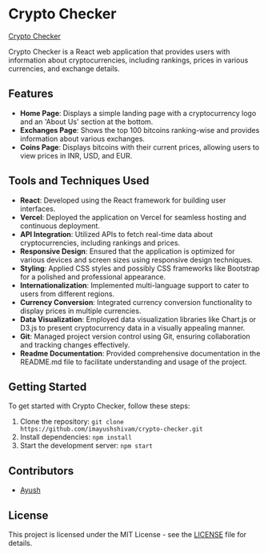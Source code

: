 # Crypto Checker

[Crypto Checker](https://crypto-checker-pink.vercel.app/)

Crypto Checker is a React web application that provides users with information about cryptocurrencies, including rankings, prices in various currencies, and exchange details.

## Features

- **Home Page**: Displays a simple landing page with a cryptocurrency logo and an 'About Us' section at the bottom.
- **Exchanges Page**: Shows the top 100 bitcoins ranking-wise and provides information about various exchanges.
- **Coins Page**: Displays bitcoins with their current prices, allowing users to view prices in INR, USD, and EUR.

## Tools and Techniques Used

- **React**: Developed using the React framework for building user interfaces.
- **Vercel**: Deployed the application on Vercel for seamless hosting and continuous deployment.
- **API Integration**: Utilized APIs to fetch real-time data about cryptocurrencies, including rankings and prices.
- **Responsive Design**: Ensured that the application is optimized for various devices and screen sizes using responsive design techniques.
- **Styling**: Applied CSS styles and possibly CSS frameworks like Bootstrap for a polished and professional appearance.
- **Internationalization**: Implemented multi-language support to cater to users from different regions.
- **Currency Conversion**: Integrated currency conversion functionality to display prices in multiple currencies.
- **Data Visualization**: Employed data visualization libraries like Chart.js or D3.js to present cryptocurrency data in a visually appealing manner.
- **Git**: Managed project version control using Git, ensuring collaboration and tracking changes effectively.
- **Readme Documentation**: Provided comprehensive documentation in the README.md file to facilitate understanding and usage of the project.

## Getting Started

To get started with Crypto Checker, follow these steps:

1. Clone the repository: `git clone https://github.com/imayushshivam/crypto-checker.git`
2. Install dependencies: `npm install`
3. Start the development server: `npm start`

## Contributors

- [Ayush](https://github.com/imayushshivam)

## License

This project is licensed under the MIT License - see the [LICENSE](LICENSE) file for details.
